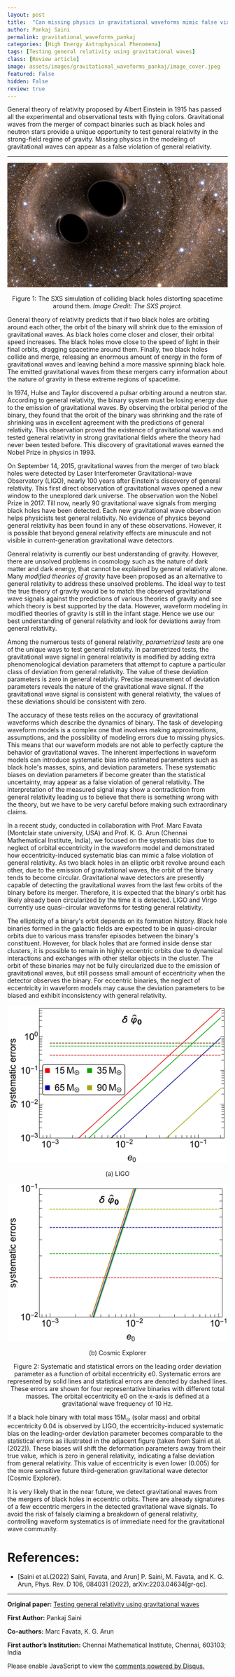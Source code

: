 ```yaml
---
layout: post
title:  "Can missing physics in gravitational waveforms mimic false violations of general relativity?"
author: Pankaj Saini
permalink: gravitational_waveforms_pankaj
categories: [High Energy Astrophysical Phenomena]
tags: [Testing general relativity using gravitational waves]
class: [Review article]
image: assets/images/gravitational_waveforms_pankaj/image_cover.jpeg
featured: False
hidden: False
review: true
---
```

>
General theory of relativity proposed by Albert Einstein in 1915 has passed all the experimental and observational tests with flying colors. Gravitational waves from the merger of compact binaries such as black holes and neutron stars provide a unique opportunity to test general relativity in the strong-field regime of gravity. Missing physics in the modeling of gravitational waves can appear as a false violation of general relativity.
>
---

<p align="center">
  <img src="../assets/images/gravitational_waveforms_pankaj/image_cover.jpeg">
</p>

<p align="center">
Figure 1: The SXS simulation of colliding black holes distorting spacetime around them. <i> Image Credit: The SXS project.</i>
</p>

General theory of relativity predicts that if two black holes are orbiting around each other, the orbit of the binary will shrink due to the emission of gravitational waves. As black holes come closer and closer, their orbital speed increases. The black holes move close to the speed of light in their final orbits, dragging spacetime around them. Finally, two black holes collide and merge, releasing an enormous amount of energy in the form of gravitational waves and leaving behind a more massive spinning black hole. The emitted gravitational waves from these mergers carry information about the nature of gravity in these extreme regions of spacetime.

In 1974, Hulse and Taylor discovered a pulsar orbiting around a neutron star. According to general relativity, the binary system must be losing energy due to the emission of gravitational waves. By observing the orbital period of the binary, they found that the orbit of the binary was shrinking and the rate of shrinking was in excellent agreement with the predictions of general relativity. This observation proved the existence of gravitational waves and tested general relativity in strong gravitational fields where the theory had never been tested before. This discovery of gravitational waves earned the Nobel Prize in physics in 1993.

On September 14, 2015, gravitational waves from the merger of two black holes were detected by Laser Interferometer Gravitational-wave Observatory (LIGO), nearly 100 years after Einstein's discovery of general relativity. This first direct observation of gravitational waves opened a new window to the unexplored dark universe. The observation won the Nobel Prize in 2017. Till now, nearly 90 gravitational wave signals from merging black holes have been detected. Each new gravitational wave observation helps physicists test general relativity. No evidence of physics beyond general relativity has been found in any of these observations. However, it is possible that beyond general relativity effects are minuscule and not visible in current-generation gravitational wave detectors.

General relativity is currently our best understanding of gravity. However, there are unsolved problems in cosmology such as the nature of dark matter and dark energy, that cannot be explained by general relativity alone. Many *modified theories of gravity* have been proposed as an alternative to general relativity to address these unsolved problems. The ideal way to test the true theory of gravity would be to match the observed gravitational wave signals against the predictions of various theories of gravity and see which theory is best supported by the data. However, waveform modeling in modified theories of gravity is still in the infant stage. Hence we use our best understanding of general relativity and look for deviations away from general relativity.

Among the numerous tests of general relativity, *parametrized tests* are one of the unique ways to test general relativity. In parametrized tests, the gravitational wave signal in general relativity is modified by adding extra phenomenological deviation parameters that attempt to capture a particular class of deviation from general relativity. The value of these deviation parameters is zero in general relativity. Precise measurement of deviation parameters reveals the nature of the gravitational wave signal. If the gravitational wave signal is consistent with general relativity, the values of these deviations should be consistent with zero.

The accuracy of these tests relies on the accuracy of gravitational waveforms which describe the dynamics of binary. The task of developing waveform models is a complex one that involves making approximations, assumptions, and the possibility of modeling errors due to missing physics. This means that our waveform models are not able to perfectly capture the behavior of gravitational waves. The inherent imperfections in waveform models can introduce systematic bias into estimated parameters such as black hole's masses, spins, and deviation parameters. These systematic biases on deviation parameters if become greater than the statistical uncertainty, may appear as a false violation of general relativity. The interpretation of the measured signal may show a contradiction from general relativity leading us to believe that there is something wrong with the theory, but we have to be very careful before making such extraordinary claims.

In a recent study, conducted in collaboration with Prof. Marc Favata (Montclair state university, USA) and Prof. K.  G. Arun (Chennai Mathematical Institute, India), we focused on the systematic bias due to neglect of orbital eccentricity in the waveform model and demonstrated how eccentricity-induced systematic bias can mimic a false violation of general relativity. As two black holes in an elliptic orbit revolve around each other, due to the emission of gravitational waves, the orbit of the binary tends to become circular. Gravitational wave detectors are presently capable of detecting the gravitational waves from the last few orbits of the binary before its merger. Therefore, it is expected that the binary's orbit has likely already been circularized by the time it is detected. LIGO and Virgo currently use quasi-circular waveforms for testing general relativity.

The ellipticity of a binary's orbit depends on its formation history. Black hole binaries formed in the galactic fields are expected to be in quasi-circular orbits due to various mass transfer episodes between the binary's constituent. However, for black holes that are formed inside dense star clusters, it is possible to remain in highly eccentric orbits due to dynamical interactions and exchanges with other stellar objects in the cluster. The orbit of these binaries may not be fully circularized due to the emission of gravitational waves, but still possess small amount of eccentricity when the detector observes the binary. For eccentric binaries, the neglect of eccentricity in waveform models may cause the deviation parameters to be biased and exhibit inconsistency with general relativity.


<p align="center">
  <img src="../assets/images/gravitational_waveforms_pankaj/image1.jpg">
</p>

<p align="center">
    (a) LIGO
</p>

<p align="center">
  <img src="../assets/images/gravitational_waveforms_pankaj/image2.jpg">
</p>

<p align="center">
    (b) Cosmic Explorer
</p>

<p align="center">
    Figure 2: Systematic and statistical errors on the leading order deviation parameter as a function of orbital eccentricity e0. Systematic errors are represented by solid lines and statistical errors are denoted by dashed lines. These errors are shown for four representative binaries with different total masses. The orbital eccentricity e0 on the x-axis is defined at a gravitational wave frequency of 10 Hz.
</p>


If a black hole binary with total mass 15M<sub>⊙</sub> (solar mass) and orbital eccentricity 0.04 is observed by LIGO, the eccentricity-induced systematic bias on the leading-order deviation parameter becomes comparable to the statistical errors as illustrated in the adjacent figure (taken from Saini et al. (2022)). These biases will shift the deformation parameters away from their true value, which is zero in general relativity, indicating a false deviation from general relativity. This value of eccentricity is even lower (0.005) for the more sensitive future third-generation gravitational wave detector (Cosmic Explorer).


It is very likely that in the near future, we detect gravitational waves from the mergers of black holes in eccentric orbits. There are already signatures of a few eccentric mergers in the detected gravitational wave signals. To avoid the risk of falsely claiming a breakdown of general relativity, controlling waveform systematics is of immediate need for the gravitational wave community.

# References:
* [Saini et al.(2022) Saini, Favata, and Arun] P. Saini, M. Favata, and K. G. Arun, Phys. Rev. D 106, 084031 (2022), arXiv:2203.04634[gr-qc].

---

**Original paper:**
<a href="https://ui.adsabs.harvard.edu/link_gateway/2022PhRvD.106h4031S/arxiv:2203.04634" target="_blank">Testing general relativity using gravitational waves</a>

**First Author:** Pankaj Saini

**Co-authors:** Marc Favata, K. G. Arun

**First author’s Institution:** Chennai Mathematical Institute, Chennai, 603103; India

<div id="disqus_thread"></div>
<script>
    /**
    *  RECOMMENDED CONFIGURATION VARIABLES: EDIT AND UNCOMMENT THE SECTION BELOW TO INSERT DYNAMIC VALUES FROM YOUR PLATFORM OR CMS.
    *  LEARN WHY DEFINING THESE VARIABLES IS IMPORTANT: https://disqus.com/admin/universalcode/#configuration-variables    */
    /*
    var disqus_config = function () {
    this.page.url = PAGE_URL;  // Replace PAGE_URL with your page's canonical URL variable
    this.page.identifier = PAGE_IDENTIFIER; // Replace PAGE_IDENTIFIER with your page's unique identifier variable
    };
    */
    (function() { // DON'T EDIT BELOW THIS LINE
    var d = document, s = d.createElement('script');
    s.src = 'https://cosmicvarta-in.disqus.com/embed.js';
    s.setAttribute('data-timestamp', +new Date());
    (d.head || d.body).appendChild(s);
    })();
</script>
<noscript>Please enable JavaScript to view the <a href="https://disqus.com/?ref_noscript">comments powered by Disqus.</a></noscript>

